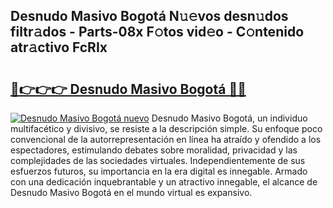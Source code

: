 ## Desnudo Masivo Bogotá N𝚞𝚎vos desn𝚞dos filtr𝚊dos - Parts-08x F𝚘tos vid𝚎o - C𝚘ntenido atr𝚊ctivo FcRIx

# <h2><a href="http://mb1mpb.tromn.icu/?c=Desnudo+Masivo+Bogot%c3%a1">🔗👉👉👉 Desnudo Masivo Bogotá 🔗🔗</a></h2>

[![Desnudo Masivo Bogotá nuevo](https://i.imgur.com/pEAQMta.gif)](http://mb1mpb.tromn.icu/?c=Desnudo+Masivo+Bogot%c3%a1)
Desnudo Masivo Bogotá, un individuo multifacético y divisivo, se resiste a la descripción simple. Su enfoque poco convencional de la autorrepresentación en línea ha atraído y ofendido a los espectadores, estimulando debates sobre moralidad, privacidad y las complejidades de las sociedades virtuales. Independientemente de sus esfuerzos futuros, su importancia en la era digital es innegable. Armado con una dedicación inquebrantable y un atractivo innegable, el alcance de Desnudo Masivo Bogotá en el mundo virtual es expansivo.
